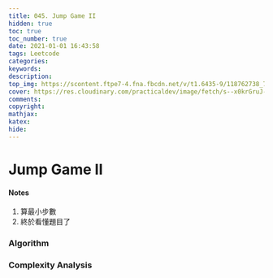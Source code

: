 ```yaml
---
title: 045. Jump Game II
hidden: true
toc: true
toc_number: true
date: 2021-01-01 16:43:58
tags: Leetcode
categories: 
keywords:
description:
top_img: https://scontent.ftpe7-4.fna.fbcdn.net/v/t1.6435-9/118762738_747247169430106_1590773368171619926_n.jpg?_nc_cat=101&ccb=1-5&_nc_sid=8631f5&_nc_ohc=FPvuyt9VLEQAX8ypm_D&_nc_ht=scontent.ftpe7-4.fna&oh=a70cf57013ea7b41e480db19a4d09670&oe=61CEC914
cover: https://res.cloudinary.com/practicaldev/image/fetch/s--x0krGruJ--/c_imagga_scale,f_auto,fl_progressive,h_420,q_auto,w_1000/https://dev-to-uploads.s3.amazonaws.com/uploads/articles/i5bcbvz8ko7j5yq7j1m4.jpeg
comments:
copyright:
mathjax:
katex:
hide:
---
```


# Jump Game II

<h4>Notes</h4>

1. 算最小步數
2. 終於看懂題目了


<h3>Algorithm</h3>


<h3>Complexity Analysis</h3>

